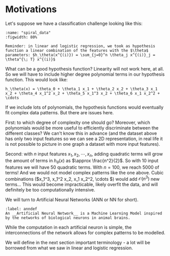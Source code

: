 # Motivations

Let's suppose we have a classification challenge looking like this:

```{glue:figure} spiral_data
:name: "spiral_data"
:figwidth: 80%
```
````{margin}
Reminder: in linear and logistic regression, we took as hypothesis function a linear combination of the features with the $\theta$ parameters: $h_\theta(x^{(i)}) = \sum_{j=0}^n \theta_j x^{(i)}_j = \theta^{\; T} x^{(i)}$
````
What can be a good hypothesis function? Linearity will not work here, at all. So we will have to include higher degree polynomial terms in our hypothesis function. This would look like:

```{math}
h_\theta(x) = \theta_0 + \theta_1 x_1 + \theta_2 x_2 + \theta_3 x_1 x_2 + \theta_4 x_1^2 x_2 + \theta_5 x_1^3 x_2 + \theta_6 x_1 x_2^2 + \cdots 
```

If we include lots of polynomials, the hypothesis functions would eventually fit complex data patterns. But there are issues here.

First: to which degree of complexity one should go? Moreover, which polynomials would be more useful to efficiently discriminate between the different classes? We can't know this in advance (and the dataset above has only two input features so we can see a 2D representation, in real life it is not possible to picture in one graph a dataset with more input features).

Second: with $n$ input features $x_1, x_2, \cdots, x_n$, adding quadratic terms will grow the amount of terms in $h_\theta(x)$ as $\approx \frac{n^2}{2}$. So with 10 input features we will have 50 quadratic terms. With $n=100$, we reach $5000$ of terms! And we would not model complex patterns like the one above. Cubic combinations ($x_1^3, x_1^2 x_2, x_1 x_2^2, \cdots $) would add $\mathcal{O}(n^3)$ new terms... This would become impracticable, likely overfit the data, and will definitely be too computationally intensive.  

We will turn to Artificial Neural Networks (ANN or NN for short).

````{prf:definition}
:label: anndef
An __Artificial Neural Network__ is a Machine Learning Model inspired by the networks of biological neurons in animal brains. 
````

While the computation in each artificial neuron is simple, the interconnections of the network allows for complex patterns to be modelled.


We will define in the next section important terminology - a lot will be borrowed from what we saw in linear and logistic regression.